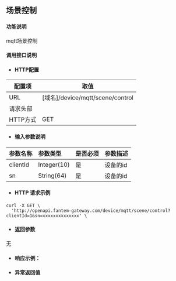 ## 场景控制

#### 功能说明
mqtt场景控制

#### 调用接口说明

* #### HTTP配置

| 配置项 | 取值 |
| --- | --- |
| URL | \[域名\]/device/mqtt/scene/control |
| 请求头部 | |
| HTTP方式 | GET |

* #### 输入参数说明

| 参数名称 | 参数类型 | 是否必须 | 参数描述 |
| :--- | :--- | :--- | :--- |
| clientId| Integer\(10\) | 是 | 设备的id |
| sn| String\(64\) | 是 | 设备的id |


* #### HTTP 请求示例

```
curl -X GET \
  'http://openapi.fantem-gateway.com/device/mqtt/scene/control?clientId=1&sn=xxxxxxxxxxxxxx' \
```

* #### 返回参数

无


* #### 响应示例：



* #### 异常返回值




